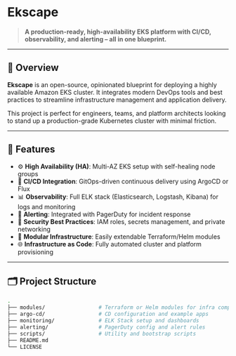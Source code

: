 # Ekscape

> **A production-ready, high-availability EKS platform with CI/CD, observability, and alerting – all in one blueprint.**

---

## 🚀 Overview

**Ekscape** is an open-source, opinionated blueprint for deploying a highly available Amazon EKS cluster. It integrates modern DevOps tools and best practices to streamline infrastructure management and application delivery.

This project is perfect for engineers, teams, and platform architects looking to stand up a production-grade Kubernetes cluster with minimal friction.

---

## 🧰 Features

- ⚙️ **High Availability (HA)**: Multi-AZ EKS setup with self-healing node groups
- 🔄 **CI/CD Integration**: GitOps-driven continuous delivery using ArgoCD or Flux
- 📊 **Observability**: Full ELK stack (Elasticsearch, Logstash, Kibana) for logs and monitoring
- 🚨 **Alerting**: Integrated with PagerDuty for incident response
- 🔐 **Security Best Practices**: IAM roles, secrets management, and private networking
- 🧱 **Modular Infrastructure**: Easily extendable Terraform/Helm modules
- 🌐 **Infrastructure as Code**: Fully automated cluster and platform provisioning

---

## 🗂️ Project Structure

```bash
.
├── modules/                 # Terraform or Helm modules for infra components
├── argo-cd/                 # CD configuration and example apps
├── monitoring/              # ELK Stack setup and dashboards
├── alerting/                # PagerDuty config and alert rules
├── scripts/                 # Utility and bootstrap scripts
├── README.md
└── LICENSE
